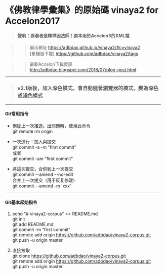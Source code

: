 # 《佛教律學彙集》的原始碼 vinaya2 for Accelon2017
> #### 聲明：原著者是釋祥因法師！原本用於Accelon3的XML檔  
  
>> 展示網址 https://adbdao.github.io/vinaya2/#c=vinaya2  
[單機版下載] https://github.com/adbdao/vinaya2/tags  
  
>> 最新Accelon下載資訊 http://adbdao.blogspot.com/2018/07/blog-post.html  
  
---  
>### v2.1版後，加入深色模式，會自動隨著瀏覽器的模式，變為深色或淺色模式
---  
#### Git常用指令  
* 刪除上一次推送。出問題時，使用此命令  
git remote rm origin  
  
* 一次進行：加入與提交  
git commit -a -m "first commit"  
或者  
git commit -am "first commit"  
  
* 將這次提交，合併到上一次提交  
git commit --amend --no-edit  
合并上一次提交（用于反复修改）  
git commit --amend -m 'xxx'  
  
---  
#### Git基本起始指令  
1. echo "# vinaya2-corpus" >> README.md  
git init  
git add README.md  
git commit -m "first commit"  
git remote add origin https://github.com/adbdao/vinaya2-corpus.git  
git push -u origin master  
  
2. 直接拉取  
git clone https://github.com/adbdao/vinaya2-corpus.git  
git remote add origin https://github.com/adbdao/vinaya2-corpus.git  
git push -u origin master  